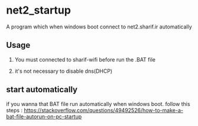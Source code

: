 # net2_startup
A program which when windows boot connect to net2.sharif.ir automatically 

## Usage

1. You must connected to sharif-wifi before run the .BAT file

2. it's not necessary to disable dns(DHCP)
## start automatically
if you wanna that BAT file run automatically when windows boot. follow this steps : https://stackoverflow.com/questions/49492526/how-to-make-a-bat-file-autorun-on-pc-startup 
